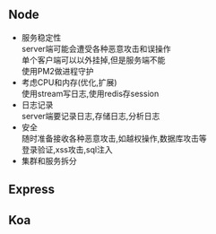 ## Node
- 服务稳定性  
server端可能会遭受各种恶意攻击和误操作  
单个客户端可以以外挂掉,但是服务端不能  
使用PM2做进程守护  
- 考虑CPU和内存(优化,扩展)  
使用stream写日志,使用redis存session  
- 日志记录  
server端要记录日志,存储日志,分析日志  
- 安全  
随时准备接收各种恶意攻击,如越权操作,数据库攻击等  
登录验证,xss攻击,sql注入  
- 集群和服务拆分  


## Express

## Koa